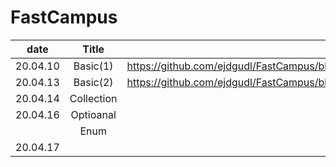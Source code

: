 # FastCampus

| date     |      Title    |       |
|----------|:-------------:|------:|
| 20.04.10 |  Basic(1)         | https://github.com/ejdgudl/FastCampus/blob/master/class/Basics(1)_200410.md      |
| 20.04.13 |  Basic(2)         | https://github.com/ejdgudl/FastCampus/blob/master/class/Basics(2)_200413.md      |
| 20.04.14 |   Collection      |      |
| 20.04.16 |  Optioanal        |         |
|          | Enum              |      |
| 20.04.17 |      |      |

